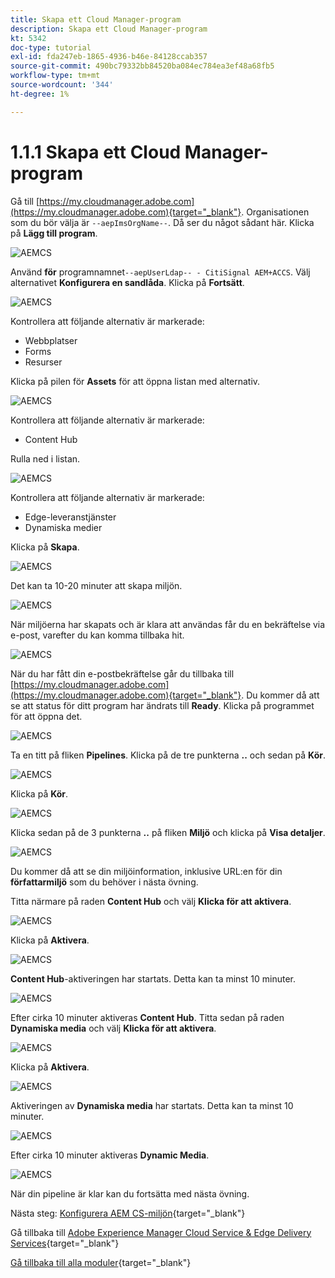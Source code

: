 ```yaml
---
title: Skapa ett Cloud Manager-program
description: Skapa ett Cloud Manager-program
kt: 5342
doc-type: tutorial
exl-id: fda247eb-1865-4936-b46e-84128ccab357
source-git-commit: 490bc79332bb84520ba084ec784ea3ef48a68fb5
workflow-type: tm+mt
source-wordcount: '344'
ht-degree: 1%

---
```


# 1.1.1 Skapa ett Cloud Manager-program

Gå till [https://my.cloudmanager.adobe.com](https://my.cloudmanager.adobe.com){target="_blank"}. Organisationen som du bör välja är `--aepImsOrgName--`. Då ser du något sådant här. Klicka på **Lägg till program**.

![AEMCS](./images/aemcs1.png)

Använd **för** programnamnet`--aepUserLdap-- - CitiSignal AEM+ACCS`. Välj alternativet **Konfigurera en sandlåda**. Klicka på **Fortsätt**.

![AEMCS](./images/aemcs2.png)

Kontrollera att följande alternativ är markerade:

- Webbplatser
- Forms
- Resurser

Klicka på pilen för **Assets** för att öppna listan med alternativ.

![AEMCS](./images/aemcs3.png)

Kontrollera att följande alternativ är markerade:

- Content Hub

Rulla ned i listan.

![AEMCS](./images/aemcs3a.png)

Kontrollera att följande alternativ är markerade:

- Edge-leveranstjänster
- Dynamiska medier

Klicka på **Skapa**.

![AEMCS](./images/aemcs3b.png)

Det kan ta 10-20 minuter att skapa miljön.

![AEMCS](./images/aemcs4.png)

När miljöerna har skapats och är klara att användas får du en bekräftelse via e-post, varefter du kan komma tillbaka hit.

![AEMCS](./images/aemcs5.png)

När du har fått din e-postbekräftelse går du tillbaka till [https://my.cloudmanager.adobe.com](https://my.cloudmanager.adobe.com){target="_blank"}. Du kommer då att se att status för ditt program har ändrats till **Ready**. Klicka på programmet för att öppna det.

![AEMCS](./images/aemcs6.png)

Ta en titt på fliken **Pipelines**. Klicka på de tre punkterna **..** och sedan på **Kör**.

![AEMCS](./images/aemcs7.png)

Klicka på **Kör**.

![AEMCS](./images/aemcs8.png)

Klicka sedan på de 3 punkterna **..** på fliken **Miljö** och klicka på **Visa detaljer**.

![AEMCS](./images/aemcs9.png)

Du kommer då att se din miljöinformation, inklusive URL:en för din **författarmiljö** som du behöver i nästa övning.

Titta närmare på raden **Content Hub** och välj **Klicka för att aktivera**.

![AEMCS](./images/aemcs10.png)

Klicka på **Aktivera**.

![AEMCS](./images/aemcsact1.png)

**Content Hub**-aktiveringen har startats. Detta kan ta minst 10 minuter.

![AEMCS](./images/aemcsact2.png)

Efter cirka 10 minuter aktiveras **Content Hub**.
Titta sedan på raden **Dynamiska media** och välj **Klicka för att aktivera**.

![AEMCS](./images/aemcsact3.png)

Klicka på **Aktivera**.

![AEMCS](./images/aemcsact4.png)

Aktiveringen av **Dynamiska media** har startats. Detta kan ta minst 10 minuter.

![AEMCS](./images/aemcsact5.png)

Efter cirka 10 minuter aktiveras **Dynamic Media**.

![AEMCS](./images/aemcsact6.png)

När din pipeline är klar kan du fortsätta med nästa övning.

Nästa steg: [Konfigurera AEM CS-miljön](./ex3.md){target="_blank"}

Gå tillbaka till [Adobe Experience Manager Cloud Service &amp; Edge Delivery Services](./aemcs.md){target="_blank"}

[Gå tillbaka till alla moduler](./../../../overview.md){target="_blank"}
